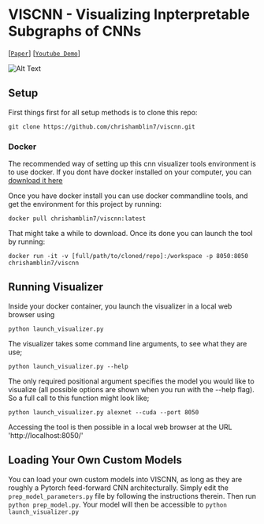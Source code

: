 # VISCNN - Visualizing Inpterpretable Subgraphs of CNNs

<!---
https://user-images.githubusercontent.com/13317792/119274860-08d24b00-bbe0-11eb-8dad-e12c5a8f638d.mp4
[![VISCNN VSS2021](https://img.youtube.com/vi/_67kk1lmWXI/0.jpg)](https://www.youtube.com/watch?v=_67kk1lmWXI)
-->
[[`Paper`](http://chrishamblin.xyz/writing/plai_final.pdf)] [[`Youtube Demo`](https://www.youtube.com/watch?v=_67kk1lmWXI)]

![Alt Text](https://github.com/chrishamblin7/viscnn/.viscnn_demo_comp_vshort.webp)



## Setup

First things first for all setup methods is to clone this repo:

`git clone https://github.com/chrishamblin7/viscnn.git`


### Docker
The recommended way of setting up this cnn visualizer tools environment is to use docker. If you dont have docker installed on your computer, you can [download it here](https://docs.docker.com/get-docker/)

Once you have docker install you can use docker commandline tools, and get the environment for this project by running:

`docker pull chrishamblin7/viscnn:latest`

That might take a while to download. Once its done you can launch the tool by running:

`docker run -it -v [full/path/to/cloned/repo]:/workspace -p 8050:8050 chrishamblin7/viscnn`

## Running Visualizer

Inside your docker container, you launch the visualizer in a local web browser using

`python launch_visualizer.py`

The visualizer takes some command line arguments, to see what they are use;

`python launch_visualizer.py --help`

The only required positional argument specifies the model you would like to visualize (all possible options are shown when you run with the --help flag). So a full call to this function might look like;

`python launch_visualizer.py alexnet --cuda --port 8050`

Accessing the tool is then possible in a local web browser at the URL 'http://localhost:8050/'

## Loading Your Own Custom Models

You can load your own custom models into VISCNN, as long as they are roughly a Pytorch feed-forward CNN architecturally. Simply edit the `prep_model_parameters.py` file by following the instructions therein. Then run `python prep_model.py`. Your model will then be accessible to `python launch_visualizer.py`

